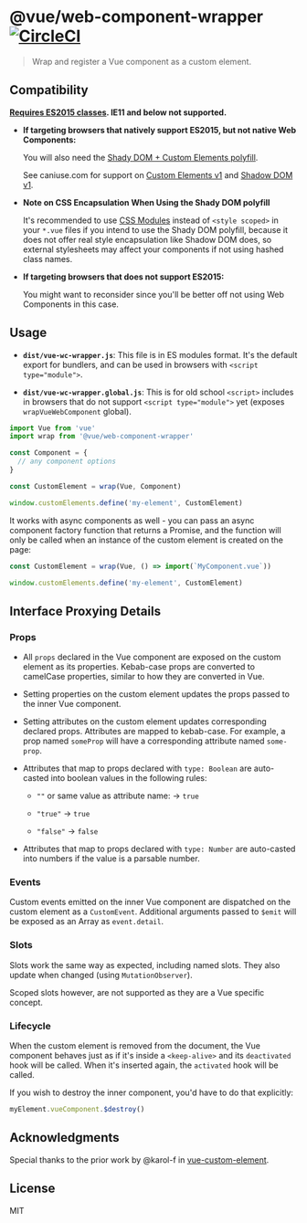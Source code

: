 # @vue/web-component-wrapper [![CircleCI](https://circleci.com/gh/vuejs/vue-web-component-wrapper.svg?style=shield)](https://circleci.com/gh/vuejs/vue-web-component-wrapper)

> Wrap and register a Vue component as a custom element.

## Compatibility

**[Requires ES2015 classes](https://caniuse.com/es6-class). IE11 and below not supported.**

- **If targeting browsers that natively support ES2015, but not native Web Components:**

  You will also need the [Shady DOM + Custom Elements polyfill](https://github.com/webcomponents/webcomponentsjs).

  See caniuse.com for support on [Custom Elements v1](https://caniuse.com/#feat=custom-elementsv1)
  and [Shadow DOM v1](https://caniuse.com/#feat=shadowdomv1).

- **Note on CSS Encapsulation When Using the Shady DOM polyfill**

  It's recommended to use [CSS Modules](https://vue-loader.vuejs.org/en/features/css-modules.html) instead of
  `<style scoped>` in your `*.vue` files if you intend to use the Shady DOM polyfill, because it does not offer real
  style encapsulation like Shadow DOM does, so external stylesheets may affect your components if not using hashed class
  names.

- **If targeting browsers that does not support ES2015:**

  You might want to reconsider since you'll be better off not using Web Components in this case.

## Usage

- **`dist/vue-wc-wrapper.js`**: This file is in ES modules format. It's the default export for bundlers, and can be used
  in browsers with `<script type="module">`.

- **`dist/vue-wc-wrapper.global.js`**: This is for old school `<script>` includes in browsers that do not support
  `<script type="module">` yet (exposes `wrapVueWebComponent` global).

``` js
import Vue from 'vue'
import wrap from '@vue/web-component-wrapper'

const Component = {
  // any component options
}

const CustomElement = wrap(Vue, Component)

window.customElements.define('my-element', CustomElement)
```

It works with async components as well - you can pass an async component factory function that returns a Promise, and
the function will only be called when an instance of the custom element is created on the page:

``` js
const CustomElement = wrap(Vue, () => import(`MyComponent.vue`))

window.customElements.define('my-element', CustomElement)
```

## Interface Proxying Details

### Props

- All `props` declared in the Vue component are exposed on the custom element as its properties. Kebab-case props are
  converted to camelCase properties, similar to how they are converted in Vue.

- Setting properties on the custom element updates the props passed to the inner Vue component.

- Setting attributes on the custom element updates corresponding declared props. Attributes are mapped to kebab-case.
  For example, a prop named `someProp` will have a corresponding attribute named `some-prop`.

- Attributes that map to props declared with `type: Boolean` are auto-casted into boolean values in the following rules:

    - `""` or same value as attribute name: -> `true`

    - `"true"` -> `true`

    - `"false"` -> `false`

- Attributes that map to props declared with `type: Number` are auto-casted into numbers if the value is a parsable
  number.

### Events

Custom events emitted on the inner Vue component are dispatched on the custom element as a `CustomEvent`. Additional
arguments passed to `$emit` will be exposed as an Array as `event.detail`.

### Slots

Slots work the same way as expected, including named slots. They also update when changed (using `MutationObserver`).

Scoped slots however, are not supported as they are a Vue specific concept.

### Lifecycle

When the custom element is removed from the document, the Vue component behaves just as if it's inside a `<keep-alive>`
and its `deactivated` hook will be called. When it's inserted again, the `activated` hook will be called.

If you wish to destroy the inner component, you'd have to do that explicitly:

``` js
myElement.vueComponent.$destroy()
```

## Acknowledgments

Special thanks to the prior work by @karol-f in [vue-custom-element](https://github.com/karol-f/vue-custom-element).

## License

MIT
